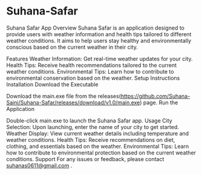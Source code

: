 # Suhana-Safar
Suhana Safar App
Overview
Suhana Safar is an application designed to provide users with weather information and health tips tailored to different weather conditions. It aims to help users stay healthy and environmentally conscious based on the current weather in their city.

Features
Weather Information: Get real-time weather updates for your city.
Health Tips: Receive health recommendations tailored to the current weather conditions.
Environmental Tips: Learn how to contribute to environmental conservation based on the weather.
Setup Instructions
Installation
Download the Executable

Download the main.exe file from the releases(https://github.com/Suhana-Saini/Suhana-Safar/releases/download/v1.0/main.exe) page.
Run the Application

Double-click main.exe to launch the Suhana Safar app.
Usage
City Selection: Upon launching, enter the name of your city to get started.
Weather Display: View current weather details including temperature and weather conditions.
Health Tips: Receive recommendations on diet, clothing, and essentials based on the weather.
Environmental Tips: Learn how to contribute to environmental protection based on the current weather conditions.
Support
For any issues or feedback, please contact suhanas0611@gmail.com .

